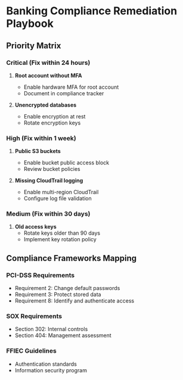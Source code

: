 # Banking Compliance Remediation Playbook

## Priority Matrix

### Critical (Fix within 24 hours)
1. **Root account without MFA**
   - Enable hardware MFA for root account
   - Document in compliance tracker
   
2. **Unencrypted databases**
   - Enable encryption at rest
   - Rotate encryption keys

### High (Fix within 1 week)
1. **Public S3 buckets**
   - Enable bucket public access block
   - Review bucket policies

2. **Missing CloudTrail logging**
   - Enable multi-region CloudTrail
   - Configure log file validation

### Medium (Fix within 30 days)
1. **Old access keys**
   - Rotate keys older than 90 days
   - Implement key rotation policy

## Compliance Frameworks Mapping

### PCI-DSS Requirements
- Requirement 2: Change default passwords
- Requirement 3: Protect stored data
- Requirement 8: Identify and authenticate access

### SOX Requirements
- Section 302: Internal controls
- Section 404: Management assessment

### FFIEC Guidelines
- Authentication standards
- Information security program
